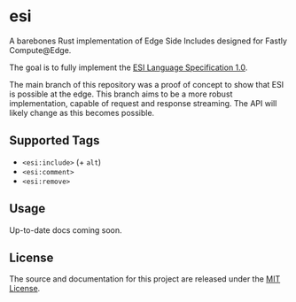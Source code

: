 # esi

A barebones Rust implementation of Edge Side Includes designed for Fastly Compute@Edge.

The goal is to fully implement the [ESI Language Specification 1.0](https://www.w3.org/TR/esi-lang/).

The main branch of this repository was a proof of concept to show that ESI is possible at the edge. This branch aims to be a more robust
implementation, capable of request and response streaming. The API will likely change as this becomes possible.

## Supported Tags

- `<esi:include>` (+ `alt`)
- `<esi:comment>`
- `<esi:remove>`

## Usage

Up-to-date docs coming soon.

## License

The source and documentation for this project are released under the [MIT License](LICENSE).

